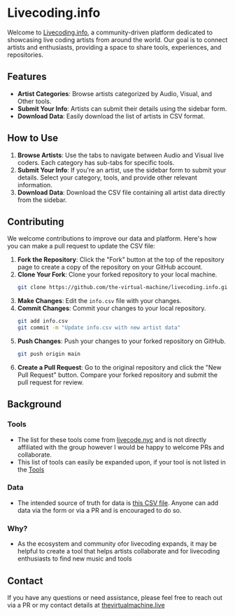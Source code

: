 
# Livecoding.info

Welcome to [Livecoding.info](https://livecoding.info), a community-driven platform dedicated to showcasing live coding artists from around the world. Our goal is to connect artists and enthusiasts, providing a space to share tools, experiences, and repositories.

## Features

- **Artist Categories**: Browse artists categorized by Audio, Visual, and Other tools.
- **Submit Your Info**: Artists can submit their details using the sidebar form.
- **Download Data**: Easily download the list of artists in CSV format. 

## How to Use

1. **Browse Artists**: Use the tabs to navigate between Audio and Visual live coders. Each category has sub-tabs for specific tools.
2. **Submit Your Info**: If you're an artist, use the sidebar form to submit your details. Select your category, tools, and provide other relevant information.
3. **Download Data**: Download the CSV file containing all artist data directly from the sidebar.

## Contributing

We welcome contributions to improve our data and platform. Here's how you can make a pull request to update the CSV file:

1. **Fork the Repository**: Click the "Fork" button at the top of the repository page to create a copy of the repository on your GitHub account.
2. **Clone Your Fork**: Clone your forked repository to your local machine.
    ```sh
    git clone https://github.com/the-virtual-machine/livecoding.info.git
    ```
3. **Make Changes**: Edit the `info.csv` file with your changes.
4. **Commit Changes**: Commit your changes to your local repository.
    ```sh
    git add info.csv
    git commit -m "Update info.csv with new artist data"
    ```
5. **Push Changes**: Push your changes to your forked repository on GitHub.
    ```sh
    git push origin main
    ```
6. **Create a Pull Request**: Go to the original repository and click the "New Pull Request" button. Compare your forked repository and submit the pull request for review.

## Background
### Tools
- The list for these tools come from [livecode.nyc](https://livecode.nyc/tools) and is not directly affiliated with the group however I would be happy to welcome PRs and collaborate.
- This list of tools can easily be expanded upon, if your tool is not listed in the [Tools](https://github.com/the-virtual-machine/livecoding.info/blob/7d81a6e6742fc61517b77cf6d5b3301dffb99dd4/app.py#L14C1-L18C1)

### Data
- The intended source of truth for data is [this CSV file](/info.csv). Anyone can add data via the form or via a PR and is encouraged to do so.

### Why?
- As the ecosystem and community ofor livecoding expands, it may be helpful to create a tool that helps artists collaborate and for livecoding enthusiasts to find new music and tools

## Contact

If you have any questions or need assistance, please feel free to reach out via a PR or my contact details at [thevirtualmachine.live](https://thevirtualmachine.live/)
